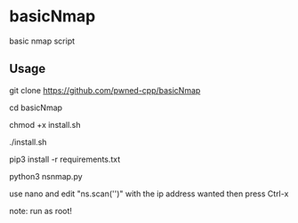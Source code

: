 # basicNmap
basic nmap script

## Usage

git clone https://github.com/pwned-cpp/basicNmap

cd basicNmap

chmod +x install.sh

./install.sh

pip3 install -r requirements.txt

python3 nsnmap.py

use nano and edit "ns.scan('')" with the ip address wanted then press Ctrl-x

note: run as root!
